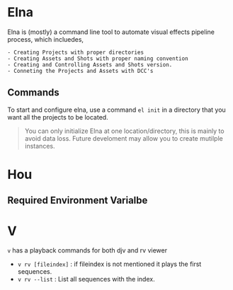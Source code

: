 # Elna
Elna is (mostly) a command line tool to automate visual effects pipeline process, which incluedes,

    - Creating Projects with proper directories
    - Creating Assets and Shots with proper naming convention
    - Creating and Controlling Assets and Shots version.
    - Conneting the Projects and Assets with DCC's 

## Commands
To start and configure elna, use a command `el init` in a directory that you want all the projects to be located. 
> You can only initialize Elna at one location/directory, this is mainly to avoid data loss. Future develoment may allow you to create mutilple instances.


# Hou
## Required Environment Varialbe

# V
`v` has a playback commands for both djv and rv viewer
- `v rv [fileindex]` : if fileindex is not mentioned it plays the first sequences. 
- `v rv --list`      : List all sequences with the index.